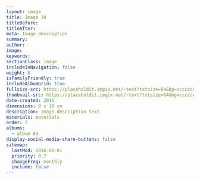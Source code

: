 ```yaml
---
layout: image
title: Image 10
titleBefore:
titleAfter:
meta: Image description
summary:
author:
image:
keywords:
sectionClass: image
includeInNavigation: false
weight: 0
isFamilyFriendly: true
includeAlbumGrid: true
fullsize-src: https://placeholdit.imgix.net/~text?txtsize=84&bg=cccccc&txt=463x619&w=463&h=619
thumbnail-src: https://placeholdit.imgix.net/~text?txtsize=84&bg=cccccc&txt=100x100&w=100&h=100
date-created: 2016
dimensions: 9 x 10 cm
description: Image description text
materials: materials
order: 7
albums:
  - album 04
display-social-media-share-buttons: false
sitemap:
  lastMod: 2016-01-01
  priority: 0.7
  changeFreq: monthly
  include: false
---
```

